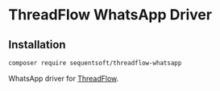 # ThreadFlow WhatsApp Driver

## Installation

```bash
composer require sequentsoft/threadflow-whatsapp
```

WhatsApp driver for [ThreadFlow](https://github.com/SequentSoft/ThreadFlow).

